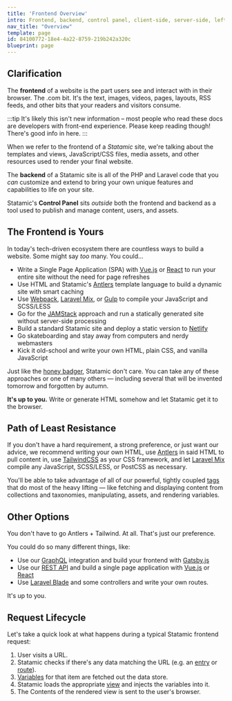 ```yaml
---
title: 'Frontend Overview'
intro: Frontend, backend, control panel, client-side, server-side, left-side, strong-side, front-side fakey 180...there's a lot of terminology flying around referring to the various aspects of a website. Let's clear 'em up, at least in the Statamic context.
nav_title: "Overview"
template: page
id: 84100772-18e4-4a22-8759-219b242a320c
blueprint: page
---
```

## Clarification

The **frontend** of a website is the part users see and interact with in their browser. The .com bit. It's the text, images, videos, pages, layouts, RSS feeds, and other bits that your readers and visitors consume.

:::tip
It's likely this isn't new information – most people who read these docs are developers with front-end experience. Please keep reading though! There's good info in here.
:::

When we refer to the frontend of a _Statamic_ site, we're talking about the templates and views, JavaScript/CSS files, media assets, and other resources used to render your final website.

The **backend** of a Statamic site is all of the PHP and Laravel code that you _can_ customize and extend to bring your own unique features and capabilities to life on your site.

Statamic's **Control Panel** sits _outside_ both the frontend and backend as a tool used to publish and manage content, users, and assets.

## The Frontend is Yours

In today's tech-driven ecosystem there are countless ways to build a website. Some might say _too_ many. You could...

- Write a Single Page Application (SPA) with [Vue.js](https://vuejs.org) or [React](https://reactjs.org) to run your entire site without the need for page refreshes
- Use HTML and Statamic's [Antlers](/antlers) template language to build a dynamic site with smart caching
- Use [Webpack](https://webpack.js.org), [Laravel Mix][mix], or [Gulp](https://gulpjs.com) to compile your JavaScript and SCSS/LESS
- Go for the [JAMStack](https://jamstack.org) approach and run a statically generated site without server-side processing
- Build a standard Statamic site and deploy a static version to [Netlify](https://www.netlify.com)
- Go skateboarding and stay away from computers and nerdy webmasters
- <span class="font-display">Kick it old-school and write your own HTML, plain CSS, and vanilla JavaScript</span>

Just like the [honey badger](https://www.youtube.com/watch?v=4r7wHMg5Yjg), Statamic don't care. You can take any of these approaches or one of many others — including several that will be invented tomorrow and forgotten by autumn.

**It's up to you.** Write or generate HTML somehow and let Statamic get it to the browser.

## Path of Least Resistance

If you don't have a hard requirement, a strong preference, or just want our advice, we recommend writing your own HTML, use [Antlers](/antlers) in said HTML to pull content in, use [TailwindCSS](https://tailwindcss.com) as your CSS framework, and let [Laravel Mix][mix] compile any JavaScript, SCSS/LESS, or PostCSS as necessary.

You'll be able to take advantage of all of our powerful, tightly coupled [tags](/tags) that do most of the heavy lifting — like fetching and displaying content from collections and taxonomies, manipulating, assets, and rendering variables.

## Other Options

You don't have to go Antlers + Tailwind. At all. That's just our preference.

You could do so many different things, like:

- Use our [GraphQL](/graphql) integration and build your frontend with [Gatsby.js](https://www.gatsbyjs.com/)
- Use our [REST API](/rest-api) and build a single page application with [Vue.js](https://vuejs.org) or [React](https://reactjs.org/)
- Use [Laravel Blade](https://laravel.com/docs/8.x/blade) and some controllers and write your own routes.

It's up to you.

## Request Lifecycle

Let's take a quick look at what happens during a typical Statamic frontend request:

1. User visits a URL.
2. Statamic checks if there's any data matching the URL (e.g. an [entry](/collections) or [route](/routing#statamic-routes)).
3. [Variables](/variables) for that item are fetched out the data store.
4. Statamic loads the appropriate [view](/views) and injects the variables into it.
5. The Contents of the rendered view is sent to the user's browser.

[mix]: https://laravel.com/docs/mix
